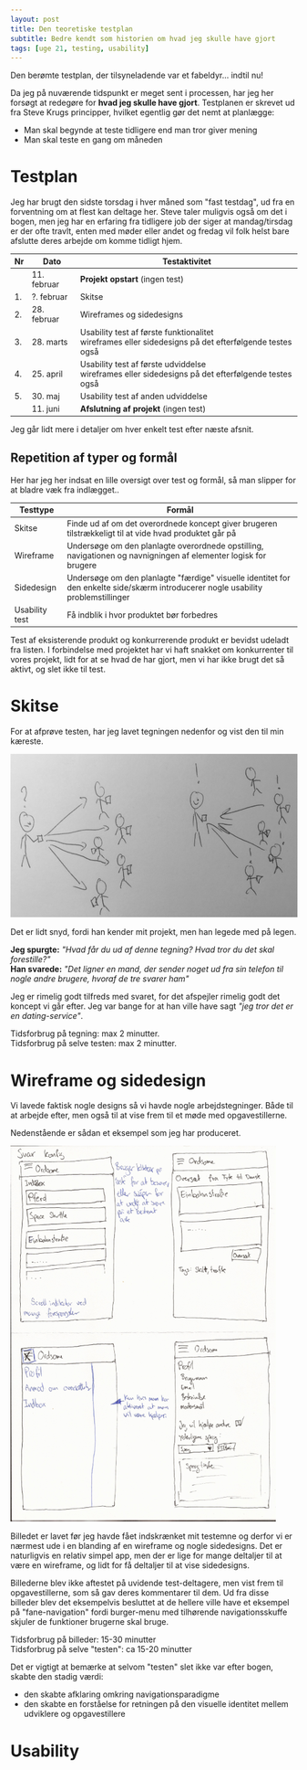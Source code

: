 ```yaml
---
layout: post
title: Den teoretiske testplan
subtitle: Bedre kendt som historien om hvad jeg skulle have gjort
tags: [uge 21, testing, usability]
---
```


Den berømte testplan, der tilsyneladende var et fabeldyr... indtil nu!

Da jeg på nuværende tidspunkt er meget sent i processen, har jeg her forsøgt at redegøre for __hvad jeg skulle have gjort__. Testplanen er skrevet ud fra Steve Krugs principper, hvilket egentlig gør det nemt at planlægge:
- Man skal begynde at teste tidligere end man tror giver mening
- Man skal teste en gang om måneden

# Testplan
Jeg har brugt den sidste torsdag i hver måned som "fast testdag", ud fra en forventning om at flest kan deltage her. Steve taler muligvis også om det i bogen, men jeg har en erfaring fra tidligere job der siger at mandag/tirsdag er der ofte travlt, enten med møder eller andet og fredag vil folk helst bare afslutte deres arbejde om komme tidligt hjem.

| Nr | Dato | Testaktivitet |
|---|---|---|
|    | 11. februar | __Projekt opstart__ (ingen test) |
| 1. | ?. februar | Skitse |
| 2. | 28. februar | Wireframes og sidedesigns |
| 3. | 28. marts | Usability test af første funktionalitet<br>wireframes eller sidedesigns på det efterfølgende testes også |
| 4. | 25. april | Usability test af første udviddelse <br> wireframes eller sidedesigns på det efterfølgende testes også |
| 5. | 30. maj | Usability test af anden udviddelse |
|    | 11. juni | __Afslutning af projekt__ (ingen test) |

Jeg går lidt mere i detaljer om hver enkelt test efter næste afsnit.

## Repetition af typer og formål
Her har jeg her indsat en lille oversigt over test og formål, så man slipper for at bladre væk fra indlægget..

| Testtype | Formål |
|---|---|
| Skitse |  Finde ud af om det overordnede koncept giver brugeren tilstrækkeligt til at vide hvad produktet går på |
| Wireframe | Undersøge om den planlagte overordnede opstilling, navigationen og navnigningen af elementer logisk for brugere |
| Sidedesign | Undersøge om den planlagte "færdige" visuelle identitet for den enkelte side/skærm introducerer nogle usability problemstillinger |
| Usability test | Få indblik i hvor produktet bør forbedres |

Test af eksisterende produkt og konkurrerende produkt er bevidst udeladt fra listen. I forbindelse med projektet har vi haft snakket om  konkurrenter til vores projekt, lidt for at se hvad de har gjort, men vi har ikke brugt det så aktivt, og slet ikke til test.

# Skitse
For at afprøve testen, har jeg lavet tegningen nedenfor og vist den til min kæreste.

![](/img/skitse.jpg)

Det er lidt snyd, fordi han kender mit projekt, men han legede med på legen.

__Jeg spurgte:__ _"Hvad får du ud af denne tegning? Hvad tror du det skal forestille?"_<br>
__Han svarede:__ _"Det ligner en mand, der sender noget ud fra sin telefon til nogle andre brugere, hvoraf de tre svarer ham"_

Jeg er rimelig godt tilfreds med svaret, for det afspejler rimelig godt det koncept vi går efter. Jeg var bange for at han ville have sagt _"jeg tror det er en dating-service"_.

Tidsforbrug på tegning: max 2 minutter.<br>
Tidsforbrug på selve testen: max 2 minutter.

# Wireframe og sidedesign
Vi lavede faktisk nogle designs så vi havde nogle arbejdstegninger. Både til at arbejde efter, men også til at vise frem til et møde med opgavestillerne.

Nedenstående er sådan et eksempel som jeg har produceret.

![](/img/wireframe.png)

Billedet er lavet før jeg havde fået indskrænket mit testemne og derfor vi er nærmest ude i en blanding af en wireframe og nogle sidedesigns. Det er naturligvis en relativ simpel app, men der er lige for mange deltaljer til at være en wireframe, og lidt for få deltaljer til at vise sidedesigns.

Billederne blev ikke aftestet på uvidende test-deltagere, men vist frem til opgavestillerne, som så gav deres kommentarer til dem. Ud fra disse billeder blev det eksempelvis besluttet at de hellere ville have et eksempel på "fane-navigation" fordi burger-menu med tilhørende navigationsskuffe skjuler de funktioner brugerne skal bruge.

Tidsforbrug på billeder: 15-30 minutter<br>
Tidsforbrug på selve "testen": ca 15-20 minutter

Det er vigtigt at bemærke at selvom "testen" slet ikke var efter bogen, skabte den stadig værdi:
- den skabte afklaring omkring navigationsparadigme
- den skabte en forståelse for retningen på den visuelle identitet mellem udviklere og opgavestillere

# Usability
